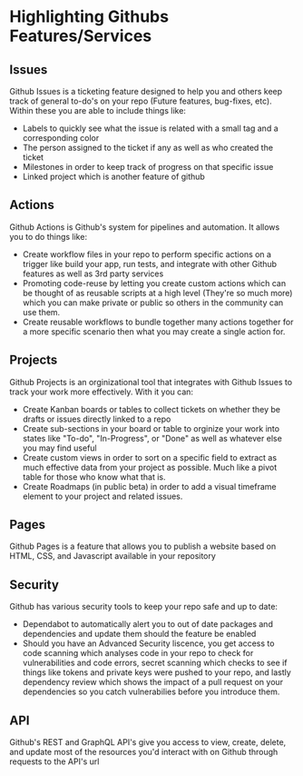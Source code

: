 # Highlighting Githubs Features/Services

## Issues
   Github Issues is a ticketing feature designed to help you and others keep track of general to-do's on your repo (Future features, bug-fixes, etc).  Within these 
   you are able to include things like:
   - Labels to quickly see what the issue is related with a small tag and a corresponding color
   - The person assigned to the ticket if any as well as who created the ticket
   - Milestones in order to keep track of progress on that specific issue
   - Linked project which is another feature of github 

## Actions
   Github Actions is Github's system for pipelines and automation.  It allows you to do things like:
   - Create workflow files in your repo to perform specific actions on a trigger like build your app, run tests, and integrate with other Github features
     as well as 3rd party services
   - Promoting code-reuse by letting you create custom actions which can be thought of as reusable scripts at a high level (They're so much more) which you 
     can make private or public so others in the community can use them.
   - Create reusable workflows to bundle together many actions together for a more specific scenario then what you may create a single action for.
 
## Projects
   Github Projects is an orginizational tool that integrates with Github Issues to track your work more effectively. With it you can:
   - Create Kanban boards or tables to collect tickets on whether they be drafts or issues directly linked to a repo
   - Create sub-sections in your board or table to orginize your work into states like "To-do", "In-Progress", or "Done" as well as whatever else you may 
     find useful
   - Create custom views in order to sort on a specific field to extract as much effective data from your project as possible.  Much like a pivot 
     table for those who know what that is.
   - Create Roadmaps (in public beta) in order to add a visual timeframe element to your project and related issues.
## Pages
   Github Pages is a feature that allows you to publish a website based on HTML, CSS, and Javascript available in your repository
## Security
   Github has various security tools to keep your repo safe and up to date:
   - Dependabot to automatically alert you to out of date packages and dependencies and update them should the feature be enabled 
   - Should you have an Advanced Security liscence, you get access to code scanning which analyses code in your repo to check for vulnerabilities and code
     errors, secret scanning which checks to see if things like tokens and private keys were pushed to your repo, and lastly dependency review which shows 
     the impact of a pull request on your dependencies so you catch vulnerabilies before you introduce them.
## API
   Github's REST and GraphQL API's give you access to view, create, delete, and update most of the resources you'd interact with on Github through requests 
   to the API's url
